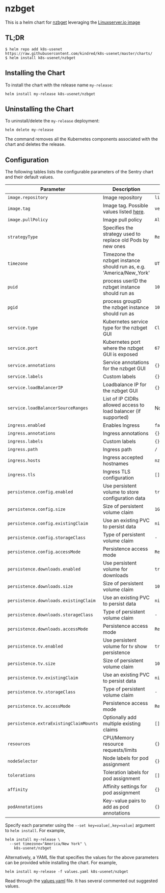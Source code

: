 # nzbget

This is a helm chart for [nzbget](https://nzbget.org/) leveraging the [Linuxserver.io image](https://hub.docker.com/r/linuxserver/nzbget/)

## TL;DR

```shell
$ helm repo add k8s-usenet https://raw.githubusercontent.com/kindred/k8s-usenet/master/charts/
$ helm install k8s-usenet/nzbget
```

## Installing the Chart

To install the chart with the release name `my-release`:

```console
helm install my-release k8s-usenet/nzbget
```

## Uninstalling the Chart

To uninstall/delete the `my-release` deployment:

```console
helm delete my-release
```

The command removes all the Kubernetes components associated with the chart and deletes the release.

## Configuration

The following tables lists the configurable parameters of the Sentry chart and their default values.

| Parameter                              | Description                                                                                  | Default              |
| -------------------------------------- | -------------------------------------------------------------------------------------------- | -------------------- |
| `image.repository`                     | Image repository                                                                             | `linuxserver/nzbget` |
| `image.tag`                            | Image tag. Possible values listed [here](https://hub.docker.com/r/linuxserver/nzbget/tags/). | `version-v21.1`      |
| `image.pullPolicy`                     | Image pull policy                                                                            | `Always`             |
| `strategyType`                         | Specifies the strategy used to replace old Pods by new ones                                  | `Recreate`           |
| `timezone`                             | Timezone the nzbget instance should run as, e.g. 'America/New_York'                          | `UTC`                |
| `puid`                                 | process userID the nzbget instance should run as                                             | `1001`               |
| `pgid`                                 | process groupID the nzbget instance should run as                                            | `1001`               |
| `service.type`                         | Kubernetes service type for the nzbget GUI                                                   | `ClusterIP`          |
| `service.port`                         | Kubernetes port where the nzbget GUI is exposed                                              | `6789`               |
| `service.annotations`                  | Service annotations for the nzbget GUI                                                       | `{}`                 |
| `service.labels`                       | Custom labels                                                                                | `{}`                 |
| `service.loadBalancerIP`               | Loadbalance IP for the nzbget GUI                                                            | `{}`                 |
| `service.loadBalancerSourceRanges`     | List of IP CIDRs allowed access to load balancer (if supported)                              | None                 |
| `ingress.enabled`                      | Enables Ingress                                                                              | `false`              |
| `ingress.annotations`                  | Ingress annotations                                                                          | `{}`                 |
| `ingress.labels`                       | Custom labels                                                                                | `{}`                 |
| `ingress.path`                         | Ingress path                                                                                 | `/`                  |
| `ingress.hosts`                        | Ingress accepted hostnames                                                                   | `nzbget.local`       |
| `ingress.tls`                          | Ingress TLS configuration                                                                    | `[]`                 |
| `persistence.config.enabled`           | Use persistent volume to store configuration data                                            | `true`               |
| `persistence.config.size`              | Size of persistent volume claim                                                              | `1Gi`                |
| `persistence.config.existingClaim`     | Use an existing PVC to persist data                                                          | `nil`                |
| `persistence.config.storageClass`      | Type of persistent volume claim                                                              | `-`                  |
| `persistence.config.accessMode`        | Persistence access mode                                                                      | `ReadWriteOnce`      |
| `persistence.downloads.enabled`        | Use persistent volume for downloads                                                          | `true`               |
| `persistence.downloads.size`           | Size of persistent volume claim                                                              | `10Gi`               |
| `persistence.downloads.existingClaim`  | Use an existing PVC to persist data                                                          | `nil`                |
| `persistence.downloads.storageClass`   | Type of persistent volume claim                                                              | `-`                  |
| `persistence.downloads.accessMode`     | Persistence access mode                                                                      | `ReadWriteOnce`      |
| `persistence.tv.enabled`               | Use persistent volume for tv show persistence                                                | `true`               |
| `persistence.tv.size`                  | Size of persistent volume claim                                                              | `10Gi`               |
| `persistence.tv.existingClaim`         | Use an existing PVC to persist data                                                          | `nil`                |
| `persistence.tv.storageClass`          | Type of persistent volume claim                                                              | `-`                  |
| `persistence.tv.accessMode`            | Persistence access mode                                                                      | `ReadWriteOnce`      |
| `persistence.extraExistingClaimMounts` | Optionally add multiple existing claims                                                      | `[]`                 |
| `resources`                            | CPU/Memory resource requests/limits                                                          | `{}`                 |
| `nodeSelector`                         | Node labels for pod assignment                                                               | `{}`                 |
| `tolerations`                          | Toleration labels for pod assignment                                                         | `[]`                 |
| `affinity`                             | Affinity settings for pod assignment                                                         | `{}`                 |
| `podAnnotations`                       | Key-value pairs to add as pod annotations                                                    | `{}`                 |

Specify each parameter using the `--set key=value[,key=value]` argument to `helm install`. For example,

```console
helm install my-release \
  --set timezone="America/New York" \
    k8s-usenet/nzbget
```

Alternatively, a YAML file that specifies the values for the above parameters can be provided while installing the chart. For example,

```console
helm install my-release -f values.yaml k8s-usenet/nzbget
```

Read through the [values.yaml](values.yaml) file. It has several commented out suggested values.
